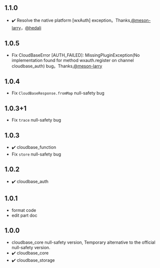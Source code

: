 ## 1.1.0
* ✔️ Resolve the native platform [wxAuth] exception。Thanks,[@meson-larry](https://github.com/meson-larry)，[@hedali](https://github.com/hedali)

## 1.0.5
* Fix CloudBaseError [AUTH_FAILED]: MissingPluginException(No implementation found for method wxauth.register on channel cloudbase_auth) bug。Thanks,[@meson-larry](https://github.com/meson-larry)

## 1.0.4
* Fix `CloudBaseResponse.fromMap` null-safety bug

## 1.0.3+1
* Fix `trace` null-safety bug

## 1.0.3
* ✔️ cloudbase_function
* Fix `store` null-safety bug

## 1.0.2
* ✔️ cloudbase_auth

## 1.0.1
* format code
* edit part doc

## 1.0.0
* cloudbase_core null-safety version, Temporary alternative to the official null-safety version.
* ✔️ cloudbase_core
* ✔️ cloudbase_storage
